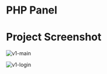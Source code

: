 # PHP Panel

# Project Screenshot

![v1-main](https://user-images.githubusercontent.com/40199261/135466414-7f3eb146-36e5-4cc4-a9c8-2cc003a2ba0a.png)

![v1-login](https://user-images.githubusercontent.com/40199261/135466409-e42151fc-902f-470d-8826-740ad91e4423.png)